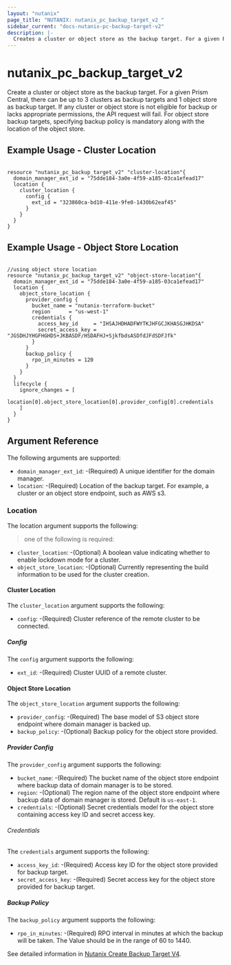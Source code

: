```yaml
---
layout: "nutanix"
page_title: "NUTANIX: nutanix_pc_backup_target_v2 "
sidebar_current: "docs-nutanix-pc-backup-target-v2"
description: |-
  Creates a cluster or object store as the backup target. For a given Prism Central, there can be up to 3 clusters as backup targets and 1 object store as backup target. If any cluster or object store is not eligible for backup or lacks appropriate permissions, the API request will fail. For object store backup targets, specifying backup policy is mandatory along with the location of the object store.
---
```


# nutanix_pc_backup_target_v2

Create a cluster or object store as the backup target. For a given Prism Central, there can be up to 3 clusters as backup targets and 1 object store as backup target. If any cluster or object store is not eligible for backup or lacks appropriate permissions, the API request will fail. For object store backup targets, specifying backup policy is mandatory along with the location of the object store.

## Example Usage - Cluster Location

```hcl

resource "nutanix_pc_backup_target_v2" "cluster-location"{
  domain_manager_ext_id = "75dde184-3a0e-4f59-a185-03ca1efead17"
  location {
    cluster_location {
      config {
        ext_id = "323860ca-bd10-411e-9fe0-1430b62eaf45"
      }
    }
  }
}
```

## Example Usage - Object Store Location

```hcl

//using object store location
resource "nutanix_pc_backup_target_v2" "object-store-location"{
  domain_manager_ext_id = "75dde184-3a0e-4f59-a185-03ca1efead17"
  location {
    object_store_location {
      provider_config {
        bucket_name = "nutanix-terraform-bucket"
        region      = "us-west-1"
        credentials {
          access_key_id     = "IHSAJHDHADFWYTKJHFGCJKHASGJHKDSA"
          secret_access_key = "JGSDHJYHGFHGHDS+JKBASDF/HSDAFHJ+SjkfbdsASDfdJFdSDFJfk"
        }
      }
      backup_policy {
        rpo_in_minutes = 120
      }
    }
  }
  lifecycle {
    ignore_changes = [
      location[0].object_store_location[0].provider_config[0].credentials
    ]
  }
}

```

## Argument Reference

The following arguments are supported:

- `domain_manager_ext_id`: -(Required) A unique identifier for the domain manager.
- `location`: -(Required) Location of the backup target. For example, a cluster or an object store endpoint, such as AWS s3.

### Location

The location argument supports the following:

> one of the following is required:

- `cluster_location`: -(Optional) A boolean value indicating whether to enable lockdown mode for a cluster.
- `object_store_location`: -(Optional) Currently representing the build information to be used for the cluster creation.

#### Cluster Location

The `cluster_location` argument supports the following:

- `config`: -(Required) Cluster reference of the remote cluster to be connected.

##### Config

The `config` argument supports the following:

- `ext_id`: -(Required) Cluster UUID of a remote cluster.

#### Object Store Location

The `object_store_location` argument supports the following:

- `provider_config`: -(Required) The base model of S3 object store endpoint where domain manager is backed up.
- `backup_policy`: -(Optional) Backup policy for the object store provided.

##### Provider Config

The `provider_config` argument supports the following:

- `bucket_name`: -(Required) The bucket name of the object store endpoint where backup data of domain manager is to be stored.
- `region`: -(Optional) The region name of the object store endpoint where backup data of domain manager is stored. Default is `us-east-1`.
- `credentials`: -(Optional) Secret credentials model for the object store containing access key ID and secret access key.

###### Credentials

The `credentials` argument supports the following:

- `access_key_id`: -(Required) Access key ID for the object store provided for backup target.
- `secret_access_key`: -(Required) Secret access key for the object store provided for backup target.

##### Backup Policy

The `backup_policy` argument supports the following:

- `rpo_in_minutes`: -(Required) RPO interval in minutes at which the backup will be taken. The Value should be in the range of 60 to 1440.

See detailed information in [Nutanix Create Backup Target V4](https://developers.nutanix.com/api-reference?namespace=prism&version=v4.0#tag/DomainManager/operation/createBackupTarget).

